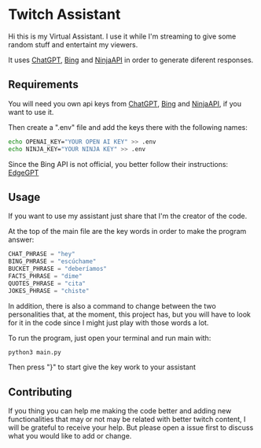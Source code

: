 # Twitch Assistant

Hi this is my Virtual Assistant. I use it while I'm streaming to give some random stuff and entertaint my viewers.

It uses [ChatGPT](https://openai.com/blog/chatgpt), [Bing](https://bing.com/chat) and [NinjaAPI](https://api-ninjas.com/api) in order to generate diferent responses.

## Requirements

You will need you own api keys from [ChatGPT](https://openai.com/blog/chatgpt), [Bing](https://bing.com/chat) and [NinjaAPI](https://api-ninjas.com/api), if you want to use it.

Then create a ".env" file and add the keys there with the following names:

```bash
echo OPENAI_KEY="YOUR OPEN AI KEY" >> .env
echo NINJA_KEY="YOUR NINJA KEY" >> .env
```

Since the Bing API is not official, you better follow their instructions: [EdgeGPT](https://github.com/acheong08/EdgeGPT)

## Usage

If you want to use my assistant just share that I'm the creator of the code.

At the top of the main file are the key words in order to make the program answer:
```python
CHAT_PHRASE = "hey"
BING_PHRASE = "escúchame"
BUCKET_PHRASE = "deberíamos"
FACTS_PHRASE = "dime"
QUOTES_PHRASE = "cita"
JOKES_PHRASE = "chiste"
```

In addition, there is also a command to change between the two personalities that, at the moment, this project has, but you will have to look for it in the code since I might just play with those words a lot.

To run the program, just open your terminal and run main with:
```bash
python3 main.py
```

Then press "}" to start give the key work to your assistant

## Contributing

If you thing you can help me making the code better and adding new functionalities that may or not may be related with better twitch content, I will be grateful to receive your help. But please open a issue first to discuss what you would like to add or change.
